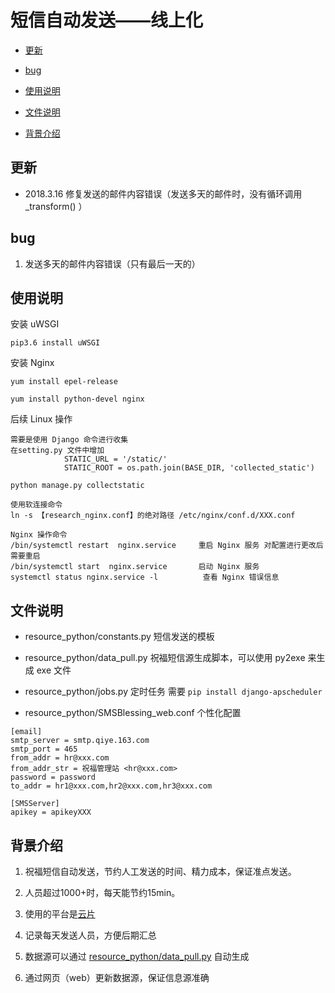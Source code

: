 # 短信自动发送——线上化

- [更新](#更新)

- [bug](#bug)

- [使用说明](#使用说明)

- [文件说明](#文件说明)

- [背景介绍](#背景介绍)

## 更新

- 2018.3.16 修复发送的邮件内容错误（发送多天的邮件时，没有循环调用 _transform() ）

## bug

1. 发送多天的邮件内容错误（只有最后一天的）

## 使用说明

安装 uWSGI

`pip3.6 install uWSGI`

安装 Nginx

`yum install epel-release`

`yum install python-devel nginx`

后续 Linux 操作
```
需要是使用 Django 命令进行收集
在setting.py 文件中增加 
            STATIC_URL = '/static/'
            STATIC_ROOT = os.path.join(BASE_DIR, 'collected_static')
            
python manage.py collectstatic

使用软连接命令 
ln -s 【research_nginx.conf】的绝对路径 /etc/nginx/conf.d/XXX.conf

Nginx 操作命令
/bin/systemctl restart  nginx.service     重启 Nginx 服务 对配置进行更改后需要重启
/bin/systemctl start  nginx.service       启动 Nginx 服务
systemctl status nginx.service -l          查看 Nginx 错误信息

```
## 文件说明

- resource_python/constants.py 短信发送的模板

- resource_python/data_pull.py 祝福短信源生成脚本，可以使用 py2exe 来生成 exe 文件

- resource_python/jobs.py 定时任务 需要 `pip install django-apscheduler`

- resource_python/SMSBlessing_web.conf 个性化配置

```
[email]
smtp_server = smtp.qiye.163.com
smtp_port = 465
from_addr = hr@xxx.com
from_addr_str = 祝福管理站 <hr@xxx.com>
password = password
to_addr = hr1@xxx.com,hr2@xxx.com,hr3@xxx.com

[SMSServer]
apikey = apikeyXXX
```

## 背景介绍

1. 祝福短信自动发送，节约人工发送的时间、精力成本，保证准点发送。

2. 人员超过1000+时，每天能节约15min。

3. 使用的平台是[云片](https://www.yunpian.com)

4. 记录每天发送人员，方便后期汇总

5. 数据源可以通过 [resource_python/data_pull.py](https://github.com/fhrl94/SMSBlessing_web/blob/master/resource_python/data_pull.py.py) 自动生成

5. 通过网页（web）更新数据源，保证信息源准确
